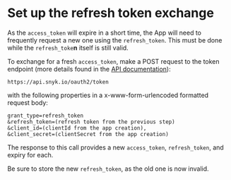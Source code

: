 # Set up the refresh token exchange

As the `access_token` will expire in a short time, the App will need to frequently request a new one using the `refresh_token`. This must be done while the `refresh_toke`**n** itself is still valid.

To exchange for a fresh `access_token`, make a POST request to the token endpoint (more details found in the [API documentation](https://snykoauth2.docs.apiary.io/#reference/apps/app-tokens/token-exchange-&-refresh)):

```
https://api.snyk.io/oauth2/token
```

with the following properties in a x-www-form-urlencoded formatted request body:

```
grant_type=refresh_token
&refresh_token=(refresh token from the previous step)
&client_id=(clientId from the app creation),
&client_secret=(clientSecret from the app creation)
```

The response to this call provides a new `access_token`, `refresh_token`, and expiry for each.

Be sure to store the new `refresh_token`, as the old one is now invalid.
